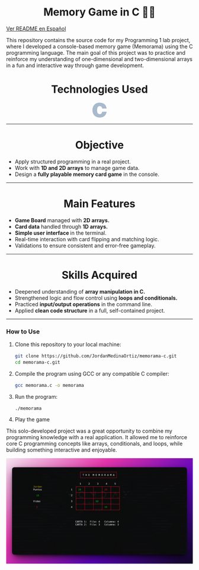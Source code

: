 <h1 align="center">Memory Game in C 🎴🧠</h1>
<p align="left">
  <a href="README_ES.md" target="_blank">
    Ver README en Español
  </a>
</p>
<p>This repository contains the source code for my Programming 1 lab project, where I developed a console-based memory game (Memorama) using the C programming language.
The main goal of this project was to practice and reinforce my understanding of one-dimensional and two-dimensional arrays in a fun and interactive way through game development.</p>
<h1 align="center">Technologies Used</h1>
<div align="center">
  <img src="https://github.com/devicons/devicon/blob/master/icons/c/c-original.svg" alt="C" title="C" width="40px">
</div>
<hr>
<h1 align="center">Objective</h1>
<ul>
  <li>Apply structured programming in a real project.</li>
  <li>Work with <b>1D and 2D arrays</b> to manage game data.</li>
  <li>Design a <b>fully playable memory card game</b> in the console.</li>
</ul>
<hr>
<h1 align="center">Main Features</h1>
<ul>
  <li><b>Game Board</b> managed with <b>2D arrays.</b></li>
  <li><b>Card data</b> handled through <b>1D arrays.</b></li>
  <li><b>Simple user interface </b> in the terminal.</li>
  <li>Real-time interaction with card flipping and matching logic.</li>
  <li>Validations to ensure consistent and error-free gameplay.</li>
</ul>
<hr>
<h1 align="center">Skills Acquired</h1>
<ul>
  <li>Deepened understanding of <b>array manipulation in C.</b></li>
  <li>Strengthened logic and flow control using <b>loops and conditionals.</b></li>
  <li>Practiced  <b>input/output operations</b> in the command line.</li>
  <li>Applied <b>clean code structure</b> in a full, self-contained project.</li>
</ul>
<hr>

### How to Use

1. Clone this repository to your local machine:

   ```sh
   git clone https://github.com/JordanMedinaOrtiz/memorama-c.git
   cd memorama-c.git
   ```

2. Compile the program using GCC or any compatible C compiler:
   ```sh
   gcc memorama.c -o memorama
   ```

3. Run the program:
   ```sh
   ./memorama
   ```
4. Play the game

<p>This solo-developed project was a great opportunity to combine my programming knowledge with a real application. It allowed me to reinforce core C programming concepts like arrays, conditionals, and loops, while building something interactive and enjoyable.</p>
<img src="memorama-c.png" alt="Project Image" title="Project Image" />
